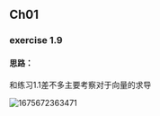 ## Ch01

### exercise 1.9

#### 思路：

和练习1.1差不多主要考察对于向量的求导

![1675672363471](E:/%E7%BE%8E%E8%B5%9B/%E7%BE%8E%E8%B5%9B%E8%B5%9B%E9%A2%98/prml-master/prml-master/chapter01/exercise_img/1675672363471.jpg)